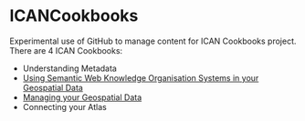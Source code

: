 ICANCookbooks
=============

Experimental use of GitHub to manage content for ICAN Cookbooks project. There are 4 ICAN Cookbooks:

- Understanding Metadata
- [Using Semantic Web Knowledge Organisation Systems in your Geospatial Data](documents/201-F05_Understanding_Semantics/README.md "Using Semantic Web Knowledge Organisation Systems in your Geospatial Data")
- [Managing your Geospatial Data](documents/README.md "Managing your Geospatial Data")
- Connecting your Atlas
